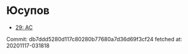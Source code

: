 # Юсупов
- [29: AC](29.md)

Commit: db7ddd5280d117c80280b77680a7d36d69f3cf24
 fetched at: 20201117-031818

